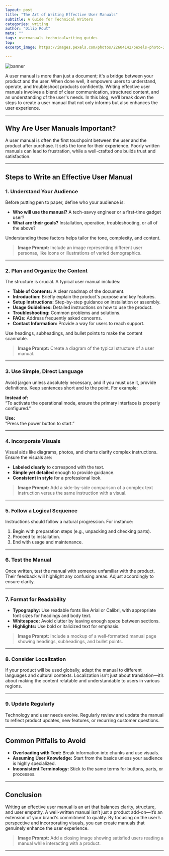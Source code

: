 ```yaml
---
layout: post
title: "The Art of Writing Effective User Manuals"
subtitle: A Guide for Technical Writers
categories: writing
author: "Dilip Rout"
meta: ""
tags: usermanuals technicalwriting guides
top: 
excerpt_image: https://images.pexels.com/photos/22604142/pexels-photo-22604142/free-photo-of-new-samsung-smartphone.jpeg?auto=compress&cs=tinysrgb&w=1260&h=750&dpr=1

---
```

![banner](https://images.pexels.com/photos/22604142/pexels-photo-22604142/free-photo-of-new-samsung-smartphone.jpeg?auto=compress&cs=tinysrgb&w=1260&h=750&dpr=1)


A user manual is more than just a document; it's a bridge between your product and the user. When done well, it empowers users to understand, operate, and troubleshoot products confidently. Writing effective user manuals involves a blend of clear communication, structured content, and an understanding of the user's needs. In this blog, we’ll break down the steps to create a user manual that not only informs but also enhances the user experience.

---

## Why Are User Manuals Important?

A user manual is often the first touchpoint between the user and the product after purchase. It sets the tone for their experience. Poorly written manuals can lead to frustration, while a well-crafted one builds trust and satisfaction.

---

## Steps to Write an Effective User Manual

### 1. Understand Your Audience

Before putting pen to paper, define who your audience is:

- **Who will use the manual?** A tech-savvy engineer or a first-time gadget user?
- **What are their goals?** Installation, operation, troubleshooting, or all of the above?  

Understanding these factors helps tailor the tone, complexity, and content.

> **Image Prompt:** Include an image representing different user personas, like icons or illustrations of varied demographics.

---

### 2. Plan and Organize the Content

The structure is crucial. A typical user manual includes:

- **Table of Contents:** A clear roadmap of the document.  
- **Introduction:** Briefly explain the product's purpose and key features.  
- **Setup Instructions:** Step-by-step guidance on installation or assembly.  
- **Usage Guidelines:** Detailed instructions on how to use the product.  
- **Troubleshooting:** Common problems and solutions.  
- **FAQs:** Address frequently asked concerns.  
- **Contact Information:** Provide a way for users to reach support.  

Use headings, subheadings, and bullet points to make the content scannable.

> **Image Prompt:** Create a diagram of the typical structure of a user manual.

---

### 3. Use Simple, Direct Language

Avoid jargon unless absolutely necessary, and if you must use it, provide definitions. Keep sentences short and to the point. For example:

**Instead of:**  
“To activate the operational mode, ensure the primary interface is properly configured.”  

**Use:**  
“Press the power button to start.”  

---

### 4. Incorporate Visuals

Visual aids like diagrams, photos, and charts clarify complex instructions. Ensure the visuals are:  

- **Labeled clearly** to correspond with the text.  
- **Simple yet detailed** enough to provide guidance.  
- **Consistent in style** for a professional look.  

> **Image Prompt:** Add a side-by-side comparison of a complex text instruction versus the same instruction with a visual.

---

### 5. Follow a Logical Sequence

Instructions should follow a natural progression. For instance:  

1. Begin with preparation steps (e.g., unpacking and checking parts).  
2. Proceed to installation.  
3. End with usage and maintenance.  

---

### 6. Test the Manual

Once written, test the manual with someone unfamiliar with the product. Their feedback will highlight any confusing areas. Adjust accordingly to ensure clarity.

---

### 7. Format for Readability

- **Typography:** Use readable fonts like Arial or Calibri, with appropriate font sizes for headings and body text.  
- **Whitespace:** Avoid clutter by leaving enough space between sections.  
- **Highlights:** Use bold or italicized text for emphasis.  

> **Image Prompt:** Include a mockup of a well-formatted manual page showing headings, subheadings, and bullet points.

---

### 8. Consider Localization

If your product will be used globally, adapt the manual to different languages and cultural contexts. Localization isn’t just about translation—it’s about making the content relatable and understandable to users in various regions.

---

### 9. Update Regularly

Technology and user needs evolve. Regularly review and update the manual to reflect product updates, new features, or recurring customer questions.

---

## Common Pitfalls to Avoid

- **Overloading with Text:** Break information into chunks and use visuals.  
- **Assuming User Knowledge:** Start from the basics unless your audience is highly specialized.  
- **Inconsistent Terminology:** Stick to the same terms for buttons, parts, or processes.  

---

## Conclusion

Writing an effective user manual is an art that balances clarity, structure, and user empathy. A well-written manual isn’t just a product add-on—it’s an extension of your brand's commitment to quality. By focusing on the user’s perspective and incorporating visuals, you can create manuals that genuinely enhance the user experience.  

> **Image Prompt:** Add a closing image showing satisfied users reading a manual while interacting with a product.  

---

